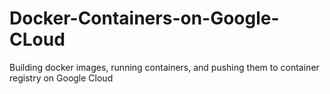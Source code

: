# Docker-Containers-on-Google-CLoud
Building docker images, running containers, and pushing them to container registry  on Google Cloud
